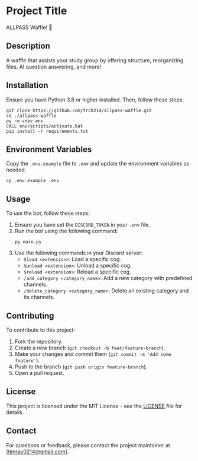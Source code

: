 # Project Title
ALLPASS Waffle! 🧇

## Description
A waffle that assists your study group by offering structure, reorganizing files, AI question answering, and more!

## Installation
Ensure you have Python 3.8 or higher installed. Then, follow these steps:
```
git clone https://github.com/trc0214/allpass-waffle.git
cd ./allpass-waffle
py -m vnev env
CALL env/scripts/activate.bat
pip install -r requirements.txt
```

## Environment Variables
Copy the `.env.example` file to `.env` and update the environment variables as needed.
```
cp .env.example .env
```

## Usage
To use the bot, follow these steps:
1. Ensure you have set the `DISCORD_TOKEN` in your `.env` file.
2. Run the bot using the following command:
    ```
    py main.py
    ```
3. Use the following commands in your Discord server:
    - `$load <extension>`: Load a specific cog.
    - `$unload <extension>`: Unload a specific cog.
    - `$reload <extension>`: Reload a specific cog.
    - `/add_category <category_name>`: Add a new category with predefined channels.
    - `/delete_category <category_name>`: Delete an existing category and its channels.

## Contributing
To contribute to this project:
1. Fork the repository.
2. Create a new branch (`git checkout -b feat/feature-branch`).
3. Make your changes and commit them (`git commit -m 'Add some feature'`).
4. Push to the branch (`git push origin feature-branch`).
5. Open a pull request.

## License
This project is licensed under the MIT License - see the [LICENSE](LICENSE) file for details.

## Contact
For questions or feedback, please contact the project maintainer at [timray0214@gmail.com].

